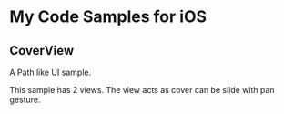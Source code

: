 # My Code Samples for iOS

## CoverView
A Path like UI sample.

This sample has 2 views. The view acts as cover can be slide with pan gesture.

